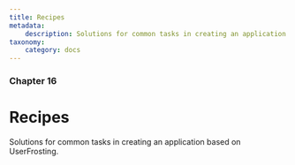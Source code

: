 ```yaml
---
title: Recipes
metadata:
    description: Solutions for common tasks in creating an application based on UserFrosting.
taxonomy:
    category: docs
---
```


### Chapter 16

# Recipes

Solutions for common tasks in creating an application based on UserFrosting.
